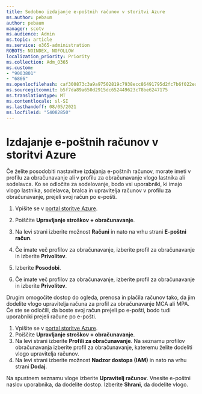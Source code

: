 ```yaml
---
title: Sodobno izdajanje e-poštnih računov v storitvi Azure
ms.author: pebaum
author: pebaum
manager: scotv
ms.audience: Admin
ms.topic: article
ms.service: o365-administration
ROBOTS: NOINDEX, NOFOLLOW
localization_priority: Priority
ms.collection: Adm_O365
ms.custom:
- "9003801"
- "6866"
ms.openlocfilehash: caf300873c3a9a97502819c7938ecc86491795d2fc7b6f022ead5d38ca965b8c
ms.sourcegitcommit: b5f7da89a650d2915dc652449623c78be6247175
ms.translationtype: MT
ms.contentlocale: sl-SI
ms.lasthandoff: 08/05/2021
ms.locfileid: "54082850"
---
```

# <a name="email-invoicing-in-azure"></a>Izdajanje e-poštnih računov v storitvi Azure

Če želite posodobiti nastavitve izdajanja e-poštnih računov, morate imeti v profilu za obračunavanje ali v profilu za obračunavanje vlogo lastnika ali sodelavca. Ko se odločite za sodelovanje, bodo vsi uporabniki, ki imajo vlogo lastnika, sodelavca, bralca in upravitelja računov v profilu za obračunavanje, prejeli svoj račun po e-pošti.

1. Vpišite se v [portal storitve Azure](https://portal.azure.com/).
2. Poiščite **Upravljanje stroškov + obračunavanje**.
3. Na levi strani izberite možnost **Računi** in nato na vrhu strani **E-poštni račun**.
4. Če imate več profilov za obračunavanje, izberite profil za obračunavanje in izberite **Privolitev**.

5. Izberite **Posodobi**.
6. Če imate več profilov za obračunavanje, izberite profil za obračunavanje in izberite **Privolitev**.

Drugim omogočite dostop do ogleda, prenosa in plačila računov tako, da jim dodelite vlogo upravitelja računa za profil za obračunavanje MCA ali MPA. Če ste se odločili, da boste svoj račun prejeli po e-pošti, bodo tudi uporabniki prejeli račune po e-pošti.

1. Vpišite se v [portal storitve Azure](https://portal.azure.com/).
2. Poiščite **Upravljanje stroškov + obračunavanje**.
3. Na levi strani izberite **Profili za obračunavanje**. Na seznamu profilov obračunavanja izberite profil za obračunavanje, kateremu želite dodeliti vlogo upravitelja računov.
4. Na levi strani izberite možnost **Nadzor dostopa (IAM)** in nato na vrhu strani **Dodaj**.

Na spustnem seznamu vloge izberite **Upravitelj računov**. Vnesite e-poštni naslov uporabnika, da dodelite dostop. Izberite **Shrani**, da dodelite vlogo.
